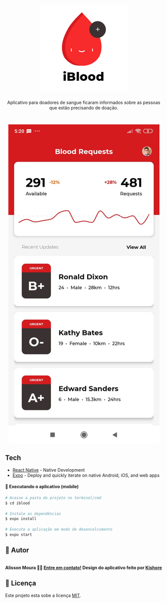 <h1 align="center">
  <img src="./assets/icon.png" />
</h1>
<p align="center">
  Aplicativo para doadores de sangue ficaram informados sobre as pessoas que estão precisando de doação. 
</p>

<br />

<p align="center">
<img src="./assets/example.jpeg">
</p>

## Tech
- [React Native](https://reactnative.dev) - Native Development
- [Expo](https://expo.io) - Deploy and quickly iterate on native Android, iOS, and web apps

#### 🎲 Executando o aplicativo (mobile)
```bash
# Acesse a pasta do projeto no terminal/cmd
$ cd iblood

# Instale as dependências
$ expo install

# Execute a aplicação em modo de desenvolvimento
$ expo start
```

## 🦸 Autor
<img style="border-radius: 50%;" src="https://avatars2.githubusercontent.com/u/48321754?s=460&u=9faab799c661b3f1227c25e0233a2f30b699218a&v=4" width="100px;" alt=""/><br />
<b>Alisson Moura 👋🏽 [Entre em contato!](https://www.linkedin.com/in/alisson-mo-moura/) </b>
<b>Design do aplicativo feito por [Kishore](https://dribbble.com/shots/5755829-Blood-Donation-App-Day-361-365-Project365)</b>


## 📝 Licença

Este projeto esta sobe a licença [MIT](./LICENSE).

